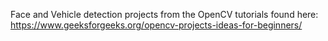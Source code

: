 Face and Vehicle detection projects from the OpenCV tutorials found here: https://www.geeksforgeeks.org/opencv-projects-ideas-for-beginners/
